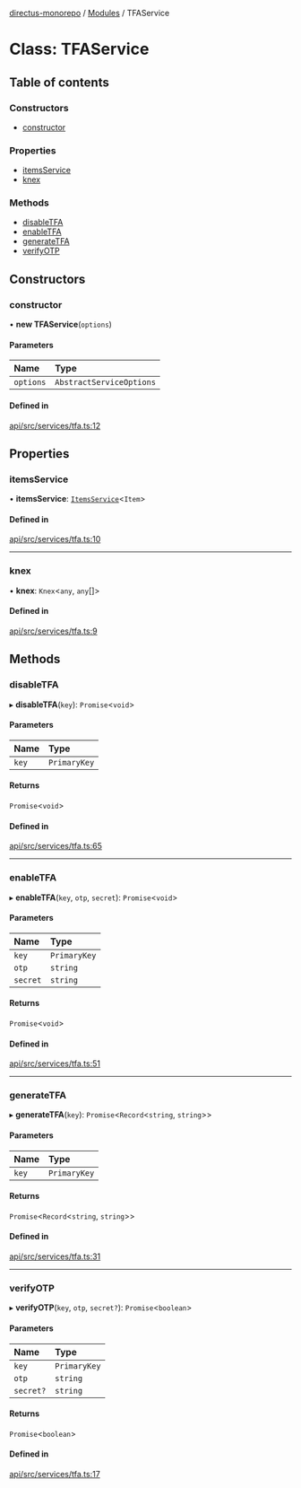 [directus-monorepo](../README.md) / [Modules](../modules.md) / TFAService

# Class: TFAService

## Table of contents

### Constructors

- [constructor](TFAService.md#constructor)

### Properties

- [itemsService](TFAService.md#itemsservice)
- [knex](TFAService.md#knex)

### Methods

- [disableTFA](TFAService.md#disabletfa)
- [enableTFA](TFAService.md#enabletfa)
- [generateTFA](TFAService.md#generatetfa)
- [verifyOTP](TFAService.md#verifyotp)

## Constructors

### constructor

• **new TFAService**(`options`)

#### Parameters

| Name | Type |
| :------ | :------ |
| `options` | `AbstractServiceOptions` |

#### Defined in

[api/src/services/tfa.ts:12](https://github.com/directus/directus/blob/9368dbd0c/api/src/services/tfa.ts#L12)

## Properties

### itemsService

• **itemsService**: [`ItemsService`](ItemsService.md)<`Item`\>

#### Defined in

[api/src/services/tfa.ts:10](https://github.com/directus/directus/blob/9368dbd0c/api/src/services/tfa.ts#L10)

___

### knex

• **knex**: `Knex`<`any`, `any`[]\>

#### Defined in

[api/src/services/tfa.ts:9](https://github.com/directus/directus/blob/9368dbd0c/api/src/services/tfa.ts#L9)

## Methods

### disableTFA

▸ **disableTFA**(`key`): `Promise`<`void`\>

#### Parameters

| Name | Type |
| :------ | :------ |
| `key` | `PrimaryKey` |

#### Returns

`Promise`<`void`\>

#### Defined in

[api/src/services/tfa.ts:65](https://github.com/directus/directus/blob/9368dbd0c/api/src/services/tfa.ts#L65)

___

### enableTFA

▸ **enableTFA**(`key`, `otp`, `secret`): `Promise`<`void`\>

#### Parameters

| Name | Type |
| :------ | :------ |
| `key` | `PrimaryKey` |
| `otp` | `string` |
| `secret` | `string` |

#### Returns

`Promise`<`void`\>

#### Defined in

[api/src/services/tfa.ts:51](https://github.com/directus/directus/blob/9368dbd0c/api/src/services/tfa.ts#L51)

___

### generateTFA

▸ **generateTFA**(`key`): `Promise`<`Record`<`string`, `string`\>\>

#### Parameters

| Name | Type |
| :------ | :------ |
| `key` | `PrimaryKey` |

#### Returns

`Promise`<`Record`<`string`, `string`\>\>

#### Defined in

[api/src/services/tfa.ts:31](https://github.com/directus/directus/blob/9368dbd0c/api/src/services/tfa.ts#L31)

___

### verifyOTP

▸ **verifyOTP**(`key`, `otp`, `secret?`): `Promise`<`boolean`\>

#### Parameters

| Name | Type |
| :------ | :------ |
| `key` | `PrimaryKey` |
| `otp` | `string` |
| `secret?` | `string` |

#### Returns

`Promise`<`boolean`\>

#### Defined in

[api/src/services/tfa.ts:17](https://github.com/directus/directus/blob/9368dbd0c/api/src/services/tfa.ts#L17)
